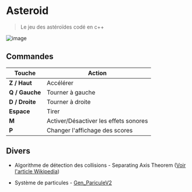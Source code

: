 # Asteroid

> Le jeu des astéroïdes codé en c++

![image](https://user-images.githubusercontent.com/61056605/116701306-0e18ed00-a9c8-11eb-8c7a-852e5bc0f3d5.png)

## Commandes

| Touche | Action |
| ------ | ------ |
| **Z / Haut** | Accélérer |
| **Q / Gauche** | Tourner à gauche |
| **D / Droite** | Tourner à droite |
| **Espace** | Tirer |
| **M** | Activer/Désactiver les effets sonores |
| **P** | Changer l'affichage des scores |

## Divers
- Algorithme de détection des collisions - Separating Axis Theorem ([Voir l'article Wikipedia](https://fr.wikipedia.org/wiki/S%C3%A9paration_des_convexes))

- Système de particules -  [Gen_PariculeV2](https://github.com/MHAVGOUDOUKIAN/Gen_ParticuleV2)
